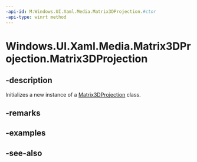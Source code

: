 ```yaml
---
-api-id: M:Windows.UI.Xaml.Media.Matrix3DProjection.#ctor
-api-type: winrt method
---
```


<!-- Method syntax
public Matrix3DProjection()
-->

# Windows.UI.Xaml.Media.Matrix3DProjection.Matrix3DProjection

## -description
Initializes a new instance of a [Matrix3DProjection](matrix3dprojection.md) class.


## -remarks

## -examples

## -see-also
